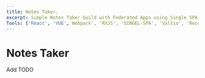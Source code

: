 ```yaml
---
title: Notes Taker.
excerpt: Simple Notes Taker build with Federated Apps using Single SPA.
Tools: ['React', 'VUE', Webpack', 'RXJS', 'SINGEL-SPA', 'Valtio', 'Recoil',  'chakra-ui']
---
```


# Notes Taker

Add TODO